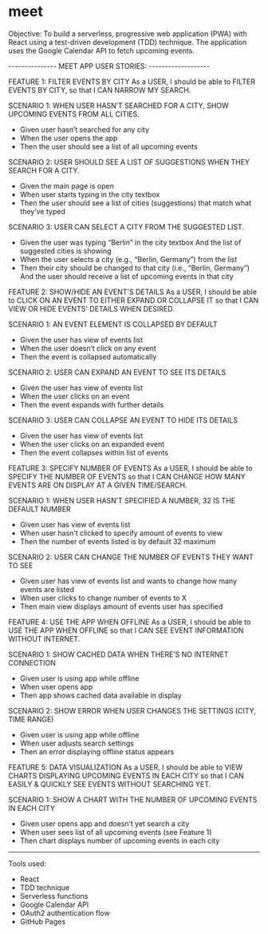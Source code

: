 # meet
Objective: To build a serverless, progressive web application (PWA) with React using a test-driven
development (TDD) technique. The application uses the Google Calendar API to fetch
upcoming events.

--------------- MEET APP USER STORIES: -------------------

FEATURE 1: FILTER EVENTS BY CITY
As a USER, I should be able to FILTER EVENTS BY CITY, so that I CAN NARROW MY SEARCH.

SCENARIO 1: WHEN USER HASN’T SEARCHED FOR A CITY, SHOW UPCOMING EVENTS FROM ALL CITIES.
- Given user hasn’t searched for any city
- When the user opens the app
- Then the user should see a list of all upcoming events

SCENARIO 2: USER SHOULD SEE A LIST OF SUGGESTIONS WHEN THEY SEARCH FOR A CITY.
- Given the main page is open
- When user starts typing in the city textbox
- Then the user should see a list of cities (suggestions) that match what they’ve typed

SCENARIO 3: USER CAN SELECT A CITY FROM THE SUGGESTED LIST.
- Given the user was typing “Berlin” in the city textbox
  And the list of suggested cities is showing
- When the user selects a city (e.g., “Berlin, Germany”) from the list
- Then their city should be changed to that city (i.e., “Berlin, Germany”)
  And the user should receive a list of upcoming events in that city

FEATURE 2: SHOW/HIDE AN EVENT'S DETAILS
As a USER, I should be able to CLICK ON AN EVENT TO EITHER EXPAND OR COLLAPSE IT so that I CAN VIEW OR HIDE EVENTS' DETAILS WHEN DESIRED.

SCENARIO 1: AN EVENT ELEMENT IS COLLAPSED BY DEFAULT
- Given the user has view of events list
- When the user doesn’t click on any event
- Then the event is collapsed automatically

SCENARIO 2: USER CAN EXPAND AN EVENT TO SEE ITS DETAILS
- Given the user has view of events list
- When the user clicks on an event
- Then the event expands with further details

SCENARIO 3: USER CAN COLLAPSE AN EVENT TO HIDE ITS DETAILS
- Given the user has view of events list
- When the user clicks on an expanded event
- Then the event collapses within list of events

FEATURE 3: SPECIFY NUMBER OF EVENTS
As a USER, I should be able to SPECIFY THE NUMBER OF EVENTS so that I CAN CHANGE HOW MANY EVENTS ARE ON DISPLAY AT A GIVEN TIME/SEARCH.

SCENARIO 1: WHEN USER HASN’T SPECIFIED A NUMBER, 32 IS THE DEFAULT NUMBER
- Given user has view of events list
- When user hasn’t clicked to specify amount of events to view
- Then the number of events listed is by default 32 maximum

SCENARIO 2: USER CAN CHANGE THE NUMBER OF EVENTS THEY WANT TO SEE
- Given user has view of events list and wants to change how many events are listed
- When user clicks to change number of events to X
- Then main view displays amount of events user has specified

FEATURE 4: USE THE APP WHEN OFFLINE
As a USER, I should be able to USE THE APP WHEN OFFLINE so that I CAN SEE EVENT INFORMATION WITHOUT INTERNET.

SCENARIO 1: SHOW CACHED DATA WHEN THERE’S NO INTERNET CONNECTION
- Given user is using app while offline
- When user opens app
- Then app shows cached data available in display

SCENARIO 2: SHOW ERROR WHEN USER CHANGES THE SETTINGS (CITY, TIME RANGE)
- Given user is using app while offline
- When user adjusts search settings
- Then an error displaying offline status appears

FEATURE 5: DATA VISUALIZATION
As a USER, I should be able to VIEW CHARTS DISPLAYING UPCOMING EVENTS IN EACH CITY so that I CAN EASILY & QUICKLY SEE EVENTS WITHOUT SEARCHING YET.

SCENARIO 1: SHOW A CHART WITH THE NUMBER OF UPCOMING EVENTS IN EACH CITY
- Given user opens app and doesn’t yet search a city
- When user sees list of all upcoming events (see Feature 1)
- Then chart displays number of upcoming events in each city

----------------------------------------------------------------------

Tools used:
- React
- TDD technique
- Serverless functions
- Google Calendar API
- OAuth2 authentication flow
- GitHub Pages
